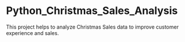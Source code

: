 # Python_Christmas_Sales_Analysis

This project helps to analyze Christmas Sales data to improve customer experience and sales.
